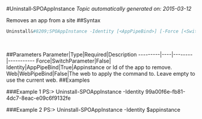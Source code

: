 #Uninstall&#8209;SPOAppInstance
*Topic automatically generated on: 2015-03-12*

Removes an app from a site
##Syntax
```powershell
Uninstall&#8209;SPOAppInstance -Identity [<AppPipeBind>] [-Force [<SwitchParameter>]] [-Web [<WebPipeBind>]]
```
&nbsp;

##Parameters
Parameter|Type|Required|Description
---------|----|--------|-----------
Force|SwitchParameter|False|
Identity|AppPipeBind|True|Appinstance or Id of the app to remove.
Web|WebPipeBind|False|The web to apply the command to. Leave empty to use the current web.
##Examples

###Example 1
    PS:> Uninstall-SPOAppInstance -Identity 99a00f6e-fb81-4dc7-8eac-e09c6f9132fe


###Example 2
    PS:> Uninstall-SPOAppInstance -Identity $appinstance

